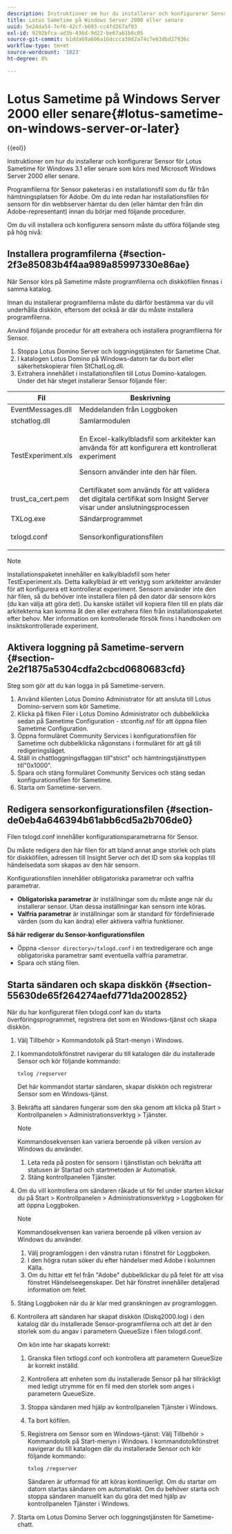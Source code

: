 ```yaml
---
description: Instruktioner om hur du installerar och konfigurerar Sensor för Lotus Sametime för Windows 3.1 eller senare som körs med Microsoft Windows Server 2000 eller senare.
title: Lotus Sametime på Windows Server 2000 eller senare
uuid: 5e24da54-7ef6-42cf-b693-cc4fd267af93
exl-id: 9292bfca-ad3b-436d-9d22-be67a61b8c05
source-git-commit: b1dda69a606a16dccca30d2a74c7e63dbd27936c
workflow-type: tm+mt
source-wordcount: '1023'
ht-degree: 0%

---
```


# Lotus Sametime på Windows Server 2000 eller senare{#lotus-sametime-on-windows-server-or-later}

{{eol}}

Instruktioner om hur du installerar och konfigurerar Sensor för Lotus Sametime för Windows 3.1 eller senare som körs med Microsoft Windows Server 2000 eller senare.

Programfilerna för Sensor paketeras i en installationsfil som du får från hämtningsplatsen för Adobe. Om du inte redan har installationsfilen för sensorn för din webbserver hämtar du den (eller hämtar den från din Adobe-representant) innan du börjar med följande procedurer.

Om du vill installera och konfigurera sensorn måste du utföra följande steg på hög nivå:

## Installera programfilerna {#section-2f3e85083b4f4aa989a85997330e86ae}

När Sensor körs på Sametime måste programfilerna och diskköfilen finnas i samma katalog.

Innan du installerar programfilerna måste du därför bestämma var du vill underhålla diskkön, eftersom det också är där du måste installera programfilerna.

Använd följande procedur för att extrahera och installera programfilerna för Sensor.

1. Stoppa Lotus Domino Server och loggningstjänsten för Sametime Chat.
1. I katalogen Lotus Domino på Windows-datorn tar du bort eller säkerhetskopierar filen StChatLog.dll.
1. Extrahera innehållet i installationsfilen till Lotus Domino-katalogen. Under det här steget installerar Sensor följande filer:

<table id="table_ABFF5F92271B4F3CB0AC68DAB6A5709F"> 
 <thead> 
  <tr> 
   <th colname="col1" class="entry"> Fil </th> 
   <th colname="col2" class="entry"> Beskrivning </th> 
  </tr> 
 </thead>
 <tbody> 
  <tr> 
   <td colname="col1"> EventMessages.dll </td> 
   <td colname="col2"> Meddelanden från Loggboken </td> 
  </tr> 
  <tr> 
   <td colname="col1"> stchatlog.dll </td> 
   <td colname="col2"> Samlarmodulen </td> 
  </tr> 
  <tr> 
   <td colname="col1"> <p>TestExperiment.xls </p> </td> 
   <td colname="col2"> <p>En Excel-kalkylbladsfil som arkitekter kan använda för att konfigurera ett kontrollerat experiment </p> <p>Sensorn använder inte den här filen. </p> </td> 
  </tr> 
  <tr> 
   <td colname="col1"> trust_ca_cert.pem </td> 
   <td colname="col2"> Certifikatet som används för att validera det digitala certifikat som Insight Server visar under anslutningsprocessen </td> 
  </tr> 
  <tr> 
   <td colname="col1"> TXLog.exe </td> 
   <td colname="col2"> Sändarprogrammet </td> 
  </tr> 
  <tr> 
   <td colname="col1"> <p>txlogd.conf </p> </td> 
   <td colname="col2"> Sensorkonfigurationsfilen </td> 
  </tr> 
 </tbody> 
</table>

>[!NOTE]
>
>Installationspaketet innehåller en kalkylbladsfil som heter TestExperiment.xls. Detta kalkylblad är ett verktyg som arkitekter använder för att konfigurera ett kontrollerat experiment. Sensorn använder inte den här filen, så du behöver inte installera filen på den dator där sensorn körs (du kan välja att göra det). Du kanske istället vill kopiera filen till en plats där arkitekterna kan komma åt den eller extrahera filen från installationspaketet efter behov. Mer information om kontrollerade försök finns i handboken om insiktskontrollerade experiment.

## Aktivera loggning på Sametime-servern {#section-2e2f1875a5304cdfa2cbcd0680683cfd}

Steg som gör att du kan logga in på Sametime-servern.

1. Använd klienten Lotus Domino Administrator för att ansluta till Lotus Domino-servern som kör Sametime.
1. Klicka på fliken Filer i Lotus Domino Administrator och dubbelklicka sedan på Sametime Configuration - stconfig.nsf för att öppna filen Sametime Configuration.
1. Öppna formuläret Community Services i konfigurationsfilen för Sametime och dubbelklicka någonstans i formuläret för att gå till redigeringsläget.
1. Ställ in chattloggningsflaggan till&quot;strict&quot; och hämtningstjänsttypen till&quot;0x1000&quot;.
1. Spara och stäng formuläret Community Services och stäng sedan konfigurationsfilen för Sametime.
1. Starta om Sametime-servern.

## Redigera sensorkonfigurationsfilen {#section-de0eb4a646394b61abb6cd5a2b706de0}

Filen txlogd.conf innehåller konfigurationsparametrarna för Sensor.

Du måste redigera den här filen för att bland annat ange storlek och plats för diskköfilen, adressen till Insight Server och det ID som ska kopplas till händelsedata som skapas av den här sensorn.

Konfigurationsfilen innehåller obligatoriska parametrar och valfria parametrar.

* **Obligatoriska parametrar** är inställningar som du måste ange när du installerar sensor. Utan dessa inställningar kan sensorn inte köras.
* **Valfria parametrar** är inställningar som är standard för fördefinierade värden (som du kan ändra) eller aktivera valfria funktioner.

**Så här redigerar du Sensor-konfigurationsfilen**

* Öppna `<Sensor directory>/txlogd.conf` i en textredigerare och ange obligatoriska parametrar samt eventuella valfria parametrar.
* Spara och stäng filen.

## Starta sändaren och skapa diskkön {#section-55630de65f264274aefd771da2002852}

När du har konfigurerat filen txlogd.conf kan du starta överföringsprogrammet, registrera det som en Windows-tjänst och skapa diskkön.

1. Välj Tillbehör > Kommandotolk på Start-menyn i Windows.
1. I kommandotolkfönstret navigerar du till katalogen där du installerade Sensor och kör följande kommando:

   ```
   txlog /regserver
   ```

   Det här kommandot startar sändaren, skapar diskkön och registrerar Sensor som en Windows-tjänst.

1. Bekräfta att sändaren fungerar som den ska genom att klicka på Start > Kontrollpanelen > Administrationsverktyg > Tjänster.

   >[!NOTE]
   >
   >Kommandosekvensen kan variera beroende på vilken version av Windows du använder.

   1. Leta reda på posten för sensorn i tjänstlistan och bekräfta att statusen är Startad och startmetoden är Automatisk.
   1. Stäng kontrollpanelen Tjänster.

1. Om du vill kontrollera om sändaren råkade ut för fel under starten klickar du på Start > Kontrollpanelen > Administrationsverktyg > Loggboken för att öppna Loggboken.

   >[!NOTE]
   >
   >Kommandosekvensen kan variera beroende på vilken version av Windows du använder.

   1. Välj programloggen i den vänstra rutan i fönstret för Loggboken.
   1. I den högra rutan söker du efter händelser med Adobe i kolumnen Källa.
   1. Om du hittar ett fel från &quot;Adobe&quot; dubbelklickar du på felet för att visa fönstret Händelseegenskaper. Det här fönstret innehåller detaljerad information om felet.

1. Stäng Loggboken när du är klar med granskningen av programloggen.
1. Kontrollera att sändaren har skapat diskkön (Diskq2000.log) i den katalog där du installerade Sensor-programfilerna och att det är den storlek som du angav i parametern QueueSize i filen txlogd.conf.

   Om kön inte har skapats korrekt:

   1. Granska filen txtlogd.conf och kontrollera att parametern QueueSize är korrekt inställd.
   1. Kontrollera att enheten som du installerade Sensor på har tillräckligt med ledigt utrymme för en fil med den storlek som anges i parametern QueueSize.
   1. Stoppa sändaren med hjälp av kontrollpanelen Tjänster i Windows.
   1. Ta bort köfilen.
   1. Registrera om Sensor som en Windows-tjänst: Välj Tillbehör > Kommandotolk på Start-menyn i Windows. I kommandotolkfönstret navigerar du till katalogen där du installerade Sensor och kör följande kommando:

      ```
      txlog /regserver
      ```

      Sändaren är utformad för att köras kontinuerligt. Om du startar om datorn startas sändaren om automatiskt. Om du behöver starta och stoppa sändaren manuellt kan du göra det med hjälp av kontrollpanelen Tjänster i Windows.

1. Starta om Lotus Domino Server och loggningstjänsten för Sametime-chatt.
